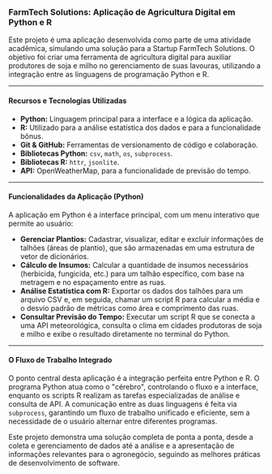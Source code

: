 ### **FarmTech Solutions: Aplicação de Agricultura Digital em Python e R**

Este projeto é uma aplicação desenvolvida como parte de uma atividade acadêmica, simulando uma solução para a Startup FarmTech Solutions. O objetivo foi criar uma ferramenta de agricultura digital para auxiliar produtores de soja e milho no gerenciamento de suas lavouras, utilizando a integração entre as linguagens de programação Python e R.

---

#### **Recursos e Tecnologias Utilizadas**

* **Python:** Linguagem principal para a interface e a lógica da aplicação.
* **R:** Utilizado para a análise estatística dos dados e para a funcionalidade bônus.
* **Git & GitHub:** Ferramentas de versionamento de código e colaboração.
* **Bibliotecas Python:** `csv`, `math`, `os`, `subprocess`.
* **Bibliotecas R:** `httr`, `jsonlite`.
* **API:** OpenWeatherMap, para a funcionalidade de previsão do tempo.

---

#### **Funcionalidades da Aplicação (Python)**

A aplicação em Python é a interface principal, com um menu interativo que permite ao usuário:

* **Gerenciar Plantios:** Cadastrar, visualizar, editar e excluir informações de talhões (áreas de plantio), que são armazenadas em uma estrutura de vetor de dicionários.
* **Cálculo de Insumos:** Calcular a quantidade de insumos necessários (herbicida, fungicida, etc.) para um talhão específico, com base na metragem e no espaçamento entre as ruas.
* **Análise Estatística com R:** Exportar os dados dos talhões para um arquivo CSV e, em seguida, chamar um script R para calcular a média e o desvio padrão de métricas como área e comprimento das ruas.
* **Consultar Previsão do Tempo:** Executar um script R que se conecta a uma API meteorológica, consulta o clima em cidades produtoras de soja e milho e exibe o resultado diretamente no terminal do Python.

---

#### **O Fluxo de Trabalho Integrado**

O ponto central desta aplicação é a integração perfeita entre Python e R. O programa Python atua como o "cérebro", controlando o fluxo e a interface, enquanto os scripts R realizam as tarefas especializadas de análise e consulta de API. A comunicação entre as duas linguagens é feita via `subprocess`, garantindo um fluxo de trabalho unificado e eficiente, sem a necessidade de o usuário alternar entre diferentes programas.

Este projeto demonstra uma solução completa de ponta a ponta, desde a coleta e gerenciamento de dados até a análise e a apresentação de informações relevantes para o agronegócio, seguindo as melhores práticas de desenvolvimento de software.
